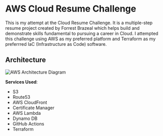 # AWS Cloud Resume Challenge

This is my attempt at the Cloud Resume Challenge. It is a multiple-step resume project created by Forrest Brazeal which helps build and demonstrate skills fundamental to pursuing a career in Cloud. I attempted this challenge using AWS as my preferred platform and Terraform as my preferrred IaC (Infrastructure as Code) software. 

## Architecture

![AWS Architecture Diagram](https://github.com/user-attachments/assets/643da960-634b-4bb6-bfd7-604f0955fa66)


**Services Used**:

- S3
- Route53
- AWS CloudFront
- Certificate Manager
- AWS Lambda
- Dynamo DB
- GitHub Actions
- Terraform

